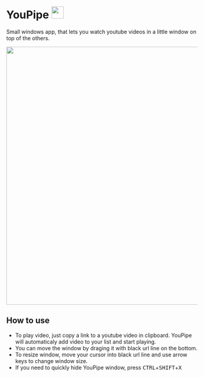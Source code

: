 # YouPipe <img width="32" src="https://github.com/TomasBouda/YouPipe/blob/master/YouPipe/pipe.ico">
Small windows app, that lets you watch youtube videos in a little window on top of the others.

<img width="680" src="https://github.com/TomasBouda/YouPipe/blob/master/youpipe.png?raw=true">

## How to use
* To play video, just copy a link to a youtube video in clipboard. YouPipe will automaticaly add video to your list and start playing.
* You can move the window by draging it with black url line on the bottom.
* To resize window, move your cursor into black url line and use arrow keys to change window size.
* If you need to quickly hide YouPipe window, press <kbd>CTRL</kbd>+<kbd>SHIFT</kbd>+<kbd>X</kbd>
